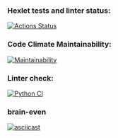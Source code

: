 ### Hexlet tests and linter status:
[![Actions Status](https://github.com/1TWG/python-project-lvl1/workflows/hexlet-check/badge.svg)](https://github.com/1TWG/python-project-lvl1/actions)

### Code Climate Maintainability:
[![Maintainability](https://api.codeclimate.com/v1/badges/a99a88d28ad37a79dbf6/maintainability)](https://codeclimate.com/github/1TWG/python-project-lvl1)

### Linter check:
[![Python CI](https://github.com/1TWG/python-project-lvl1/workflows/lint/badge.svg)](https://github.com/1TWG/python-project-lvl1/actions)

### brain-even
[![asciicast](https://asciinema.org/a/JWsyab1O5uK01YcrFR9eRlGIO.svg)](https://asciinema.org/a/JWsyab1O5uK01YcrFR9eRlGIO)
